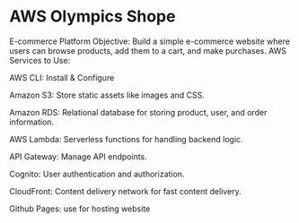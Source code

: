 # AWS Olympics Shope

E-commerce Platform
Objective: Build a simple e-commerce website where users can browse products, add them to a cart, and make purchases.
AWS Services to Use:

AWS CLI: Install & Configure

Amazon S3: Store static assets like images and CSS.

Amazon RDS: Relational database for storing product, user, and order information.

AWS Lambda: Serverless functions for handling backend logic.

API Gateway: Manage API endpoints.

Cognito: User authentication and authorization.

CloudFront: Content delivery network for fast content delivery.

Github Pages: use for hosting website
